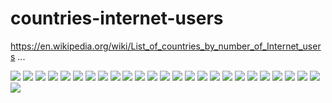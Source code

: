 # countries-internet-users

https://en.wikipedia.org/wiki/List_of_countries_by_number_of_Internet_users
...




<img src='/datas/0.jpg'>
<img src='/datas/1.jpg'>
<img src='/datas/2.jpg'>
<img src='/datas/3.jpg'>
<img src='/datas/4.jpg'>
<img src='/datas/5.jpg'>
<img src='/datas/6.jpg'>
<img src='/datas/7.jpg'>
<img src='/datas/8.jpg'>
<img src='/datas/9.jpg'>
<img src='/datas/10.jpg'>
<img src='/datas/11.jpg'>
<img src='/datas/12.jpg'>
<img src='/datas/13.jpg'>
<img src='/datas/14.jpg'>
<img src='/datas/15.jpg'>
<img src='/datas/16.jpg'>
<img src='/datas/17.jpg'>
<img src='/datas/18.jpg'>
<img src='/datas/19.jpg'>
<img src='/datas/20.jpg'>
<img src='/datas/21.jpg'>
<img src='/datas/22.jpg'>
<img src='/datas/23.jpg'>
<img src='/datas/24.jpg'>
<img src='/datas/25.jpg'>
